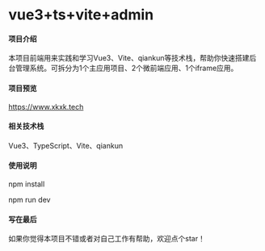 # vue3+ts+vite+admin

#### 项目介绍
本项目前端用来实践和学习Vue3、Vite、qiankun等技术栈，帮助你快速搭建后台管理系统。可拆分为1个主应用项目、2个微前端应用、1个iframe应用。

#### 项目预览
https://www.xkxk.tech

#### 相关技术栈
Vue3、TypeScript、Vite、qiankun

#### 使用说明
npm install

npm run dev

#### 写在最后
如果你觉得本项目不错或者对自己工作有帮助，欢迎点个star！


